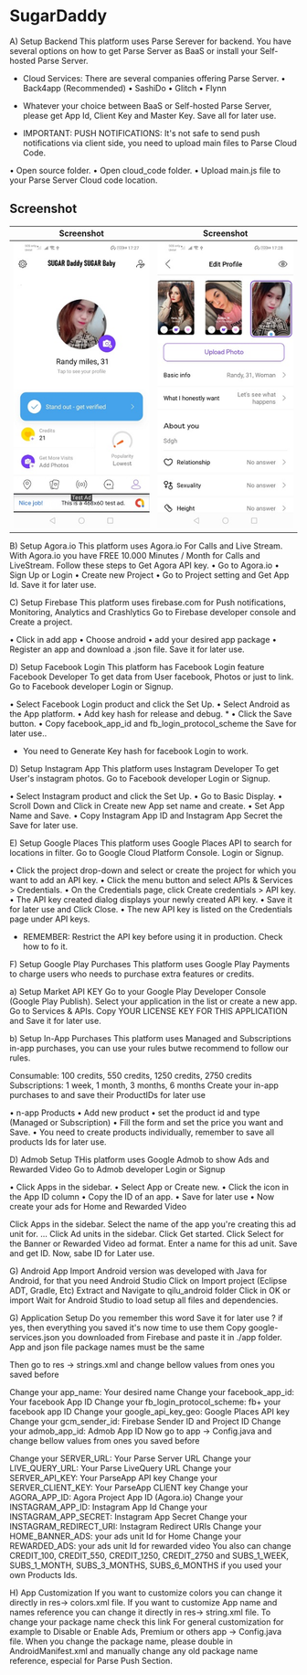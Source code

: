 # SugarDaddy

A) Setup Backend 
This platform uses Parse Serever for backend.
You have several options on how to get Parse Server as BaaS or install your Self-hosted Parse Server.

- Cloud Services: There are several companies offering Parse Server.
• Back4app (Recommended)
• SashiDo
• Glitch
• Flynn

- Whatever your choice between BaaS or Self-hosted Parse Server, please get App Id, Client Key and Master Key. Save all for later use.

* IMPORTANT: PUSH NOTIFICATIONS: It's not safe to send push notifications via client side, you need to upload main files to Parse Cloud Code.

• Open source folder.
• Open cloud_code folder.
• Upload main.js file to your Parse Server Cloud code location.

## Screenshot

|                Screenshot               | Screenshot |
|:---------------------------------------:|:-------------------------------------:|
| ![screenshot](android/screenshots/screen_1.jpg)   | ![screenshot](android/screenshots/screen_2.jpg)     |

B) Setup Agora.io 
This platform uses Agora.io For Calls and Live Stream.
With Agora.io you have FREE 10.000 Minutes / Month for Calls and LiveStream.
Follow these steps to Get Agora API key.
• Go to Agora.io
• Sign Up or Login
• Create new Project
• Go to Project setting and Get App Id. Save it for later use.

C) Setup Firebase 
This platform uses firebase.com for Push notifications, Monitoring, Analytics and Crashlytics
Go to Firebase developer console and Create a project.

• Click in add app
• Choose android
• add your desired app package
• Register an app and download a .json file. Save it for later use.

D) Setup Facebook Login
This platform has Facebook Login feature Facebook Developer To get data from User facebook, Photos or just to link.
Go to Facebook developer Login or Signup.

• Select Facebook Login product and click the Set Up.
• Select Android as the App platform.
• Add key hash for release and debug. *
• Click the Save button.
• Copy facebook_app_id and fb_login_protocol_scheme the Save for later use..

* You need to Generate Key hash for facebook Login to work.

D) Setup Instagram App 
This platform uses Instagram Developer To get User's instagram photos.
Go to Facebook developer Login or Signup.

• Select Instagram product and click the Set Up.
• Go to Basic Display.
• Scroll Down and Click in Create new App set name and create.
• Set App Name and Save.
• Copy Instagram App ID and Instagram App Secret the Save for later use.

E) Setup Google Places 
This platform uses Google Places API to search for locations in filter.
Go to Google Cloud Platform Console. Login or Signup.

• Click the project drop-down and select or create the project for which you want to add an API key.
• Click the menu button and select APIs & Services > Credentials.
• On the Credentials page, click Create credentials > API key.
• The API key created dialog displays your newly created API key.
• Save it for later use and Click Close.
• The new API key is listed on the Credentials page under API keys.

* REMEMBER: Restrict the API key before using it in production. Check how to fo it.

F) Setup Google Play Purchases 
This platform uses Google Play Payments to charge users who needs to purchase extra features or credits.

a) Setup Market API KEY
Go to your Google Play Developer Console (Google Play Publish).
Select your application in the list or create a new app.
Go to Services & APIs.
Copy YOUR LICENSE KEY FOR THIS APPLICATION and Save it for later use.

b) Setup In-App Purchases
This platform uses Managed and Subscriptions in-app purchases, you can use your rules butwe recommend to follow our rules.

Consumable: 100 credits, 550 credits, 1250 credits, 2750 credits
Subscriptions: 1 week, 1 month, 3 months, 6 months
Create your in-app purchases to and save their ProductIDs for later use

• n-app Products
• Add new product
• set the product id and type (Managed or Subscription)
• Fill the form and set the price you want and Save.
• You need to create products individually, remember to save all products Ids for later use.

D) Admob Setup
THis platform uses Google Admob to show Ads and Rewarded Video
Go to Admob developer Login or Signup

• Click Apps in the sidebar.
• Select App or Create new.
• Click the icon in the App ID column
• Copy the ID of an app.
• Save for later use
• Now create your ads for Home and Rewarded Video

Click Apps in the sidebar.
Select the name of the app you're creating this ad unit for. ...
Click Ad units in the sidebar.
Click Get started.
Click Select for the Banner or Rewarded Video ad format.
Enter a name for this ad unit.
Save and get ID.
Now, sabe ID for Later use.

G) Android App Import 
Android version was developed with Java for Android, for that you need Android Studio
Click on Import project (Eclipse ADT, Gradle, Etc)
Extract and Navigate to qilu_android folder
Click in OK or import
Wait for Android Studio to load setup all files and dependencies.

G) Application Setup
Do you remember this word Save it for later use ? if yes, then everything you saved it's now time to use them
Copy google-services.json you downloaded from Firebase and paste it in ./app folder. App and json file package names must be the same

Then go to res -> strings.xml and change bellow values from ones you saved before

Change your app_name: Your desired name
Change your facebook_app_id: Your facebook App ID
Change your fb_login_protocol_scheme: fb+ your facebook app ID
Change your google_api_key_geo: Google Places API key
Change your gcm_sender_id: Firebase Sender ID and Project ID
Change your admob_app_id: Admob App ID
Now go to app -> Config.java and change bellow values from ones you saved before

Change your SERVER_URL: Your Parse Server URL
Change your LIVE_QUERY_URL: Your Parse LiveQuery URL
Change your SERVER_API_KEY: Your ParseApp API key
Change your SERVER_CLIENT_KEY: Your ParseApp CLIENT key
Change your AGORA_APP_ID: Agora Project App ID (Agora.io)
Change your INSTAGRAM_APP_ID: Instagram App Id
Change your INSTAGRAM_APP_SECRET: Instagram App Secret
Change your INSTAGRAM_REDIRECT_URI: Instagram Redirect URIs
Change your HOME_BANNER_ADS: your ads unit Id for Home
Change your REWARDED_ADS: your ads unit Id for rewarded video
You also can change CREDIT_100, CREDIT_550, CREDIT_1250, CREDIT_2750 and SUBS_1_WEEK, SUBS_1_MONTH, SUBS_3_MONTHS, SUBS_6_MONTHS if you used your own Products Ids.

H) App Customization 
If you want to customize colors you can change it directly in res-> colors.xml file.
If you want to customize App name and names reference you can change it directly in res-> string.xml file.
To change your package name check this link
For general customization for example to Disable or Enable Ads, Premium or others app -> Config.java file.
When you change the package name, please double in AndroidManifest.xml and manually change any old package name reference, especial for Parse Push Section.
